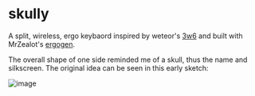 # skully

A split, wireless, ergo keybaord inspired by weteor's [3w6](https://github.com/weteor/3W6) and built with MrZealot's [ergogen](https://github.com/ergogen/ergogen).

The overall shape of one side reminded me of a skull, thus the name and silkscreen. The original idea can be seen in this early sketch:

![image](https://cdn.discordapp.com/attachments/759825860617437204/932345684454158336/unknown.png)